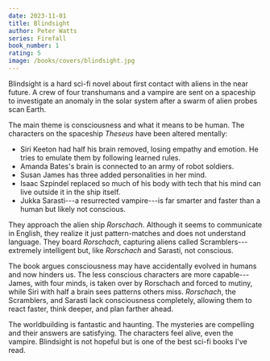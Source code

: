 ```yaml
---
date: 2023-11-01
title: Blindsight
author: Peter Watts
series: Firefall
book_number: 1
rating: 5
image: /books/covers/blindsight.jpg
---
```


<span class="book-title">Blindsight</span> is a hard sci-fi novel about first
contact with aliens in the near future. A crew of four transhumans and a
vampire are sent on a spaceship to investigate an anomaly in the solar system
after a swarm of alien probes scan Earth.

The main theme is consciousness and what it means to be human. The characters
on the spaceship _Theseus_ have been altered mentally:

- Siri Keeton had half his brain removed, losing empathy and emotion. He tries
  to emulate them by following learned rules.
- Amanda Bates's brain is connected to an army of robot soldiers.
- Susan James has three added personalities in her mind.
- Isaac Szpindel replaced so much of his body with tech that his mind can live
  outside it in the ship itself.
- Jukka Sarasti---a resurrected vampire---is far smarter and faster than a
  human but likely not conscious.

They approach the alien ship _Rorschach_. Although it seems to communicate in
English, they realize it just pattern-matches and does not understand language.
They board _Rorschach_, capturing aliens called Scramblers---extremely
intelligent but, like _Rorschach_ and Sarasti, not conscious.

The book argues consciousness may have accidentally evolved in humans and now
hinders us. The less conscious characters are more capable---James, with four
minds, is taken over by Rorschach and forced to mutiny, while Siri with half a
brain sees patterns others miss. _Rorschach_, the Scramblers, and Sarasti lack
consciousness completely, allowing them to react faster, think deeper, and
plan farther ahead.

The worldbuilding is fantastic and haunting. The mysteries are compelling and
their answers are satisfying. The characters feel alive, even the vampire.
<span class="book-title">Blindsight</span> is not hopeful but is one of the
best sci-fi books I've read.
